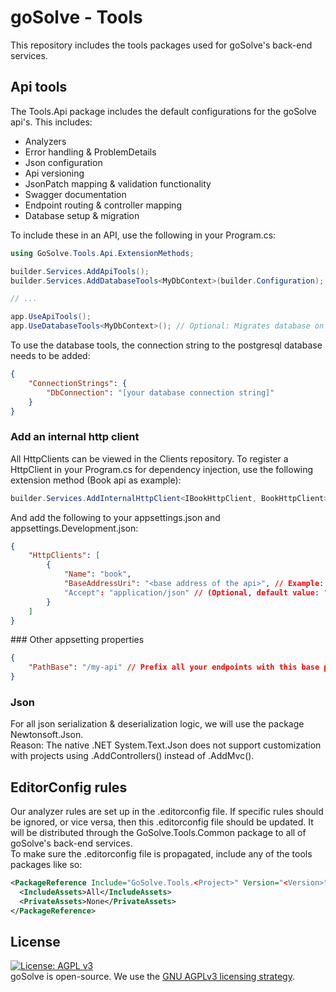 # goSolve - Tools
This repository includes the tools packages used for goSolve's back-end services.

## Api tools
The Tools.Api package includes the default configurations for the goSolve api's. This includes:
- Analyzers
- Error handling & ProblemDetails
- Json configuration
- Api versioning
- JsonPatch mapping & validation functionality
- Swagger documentation
- Endpoint routing & controller mapping
- Database setup & migration

To include these in an API, use the following in your Program.cs:
```csharp
using GoSolve.Tools.Api.ExtensionMethods;

builder.Services.AddApiTools();
builder.Services.AddDatabaseTools<MyDbContext>(builder.Configuration); // Optional: Adds database context

// ...

app.UseApiTools();
app.UseDatabaseTools<MyDbContext>(); // Optional: Migrates database on startup
```

To use the database tools, the connection string to the postgresql database needs to be added:
```json
{
    "ConnectionStrings": {
        "DbConnection": "[your database connection string]"
    }
}
```

### Add an internal http client
All HttpClients can be viewed in the Clients repository.
To register a HttpClient in your Program.cs for dependency injection, use the following extension method (Book api as example):
```csharp
builder.Services.AddInternalHttpClient<IBookHttpClient, BookHttpClient>(builder.Configuration, "book");
```
And add the following to your appsettings.json and appsettings.Development.json:
```json
{
    "HttpClients": [
        {
            "Name": "book",
            "BaseAddressUri": "<base address of the api>", // Example: "https://localhost:5001/" (trailing slash is required!)
            "Accept": "application/json" // (Optional, default value: "application/json")
        }
    ]
}
```

### Other appsetting properties
```json
{
    "PathBase": "/my-api" // Prefix all your endpoints with this base path. Should only be used for development appsettings in combination with reverse proxy prefixes.
}
```

### Json
For all json serialization & deserialization logic, we will use the package Newtonsoft.Json.  
Reason: The native .NET System.Text.Json does not support customization with projects using .AddControllers() instead of .AddMvc().  

## EditorConfig rules
Our analyzer rules are set up in the .editorconfig file. If specific rules should be ignored, or vice versa, then this .editorconfig file should be updated. It will be distributed through the GoSolve.Tools.Common package to all of goSolve's back-end services.  
To make sure the .editorconfig file is propagated, include any of the tools packages like so:
```xml
<PackageReference Include="GoSolve.Tools.<Project>" Version="<Version>">
  <IncludeAssets>All</IncludeAssets>
  <PrivateAssets>None</PrivateAssets>
</PackageReference>
```

## License
[![License: AGPL v3](https://img.shields.io/badge/License-AGPL_v3-blue.svg)](https://www.gnu.org/licenses/agpl-3.0)  
goSolve is open-source. We use the [GNU AGPLv3 licensing strategy](LICENSE).
